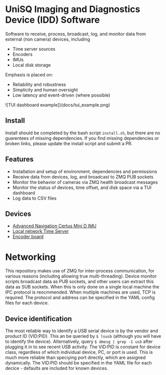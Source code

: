# UniSQ Imaging and Diagnostics Device (IDD) Software

Software to receive, process, broadcast, log, and monitor data from external (non camera) devices, including
- Time server sources
- Encoders
- IMUs
- Local disk storage

Emphasis is placed on:
- Reliability and robustness
- Simplicity and human oversight
- Low latency and event-driven (where possible)

![TUI dashboard example]}(docs/tui_example.png)

## Install
Install should be completed by the bash script `install.sh`, but there are no guarentees of missing dependencies.
If you find missing dependencies or broken links, please update the install script and submit a PR.

## Features
- Installation and setup of environment, dependencies and permissions
- Receive data from devices, log, and broadcast to ZMQ PUB sockets
- Monitor the behavior of cameras via ZMQ health broadcast messages
- Monitor the status of devices, time offset, and disk space via a TUI dashboard
- Log data to CSV files

## Devices
- [Advanced Navigation Certus Mini D IMU](docs/certus.md)
- [Local network Time Server](docs/ntp.md)
- [Encoder board](docs/encoder.md)

# Networking
This repository makes use of ZMQ for inter-process communication, for various reasons (including allowing true multi-threading).
Device monitor scripts broadcast data as PUB sockets, and other users can extract this data as SUB sockets.
When this is only done on a single local machine the IPC protocol is reocmmended.
When mutliple machines are used, TCP is required.
The protocol and address can be specified in the YAML config files for each device.

## Device identification
The most reliable way to identify a USB serial device is by the vendor and product ID (VID:PID).
This an be queried by `$ lsusb` (although you will have to identify the device).
Alternatively, query `$ dmesg | grep -1 usb` after plugging it in to see recent USB activity.
The VID:PID is constant for device class, regardless of which individual device, PC, or port is used.
This is much more reliable than speciying port directly, which are assigned dynamically.
The VID:PID should be specified in the YAML file for each decice - defaults are included for known devices.
